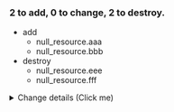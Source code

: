 ### 2 to add, 0 to change, 2 to destroy.
- add
	- null_resource.aaa 
	- null_resource.bbb 
- destroy
	- null_resource.eee 
	- null_resource.fff 
<details><summary>Change details (Click me)</summary>

```diff
resource null_resource aaa
- null
+ {
+   "triggers": null
+ }
```
```diff
resource null_resource bbb
- null
+ {
+   "triggers": null
+ }
```
```diff
resource null_resource eee
- {
-   "id": "5480444040244548212",
-   "triggers": null
- }
+ null
```
```diff
resource null_resource fff
- {
-   "id": "6136636772109947887",
-   "triggers": null
- }
+ null
```
</details>
